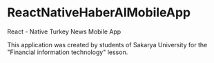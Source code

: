 # ReactNativeHaberAlMobileApp
React - Native Turkey News Mobile App

This application was created by students of Sakarya University for the "Financial information technology" lesson.




